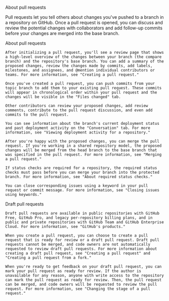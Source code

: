 About pull requests

Pull requests let you tell others about changes you've pushed to a branch in a repository on GitHub. Once a pull request is opened, you can discuss and review the potential changes with collaborators and add follow-up commits before your changes are merged into the base branch.

About pull requests

	After initializing a pull request, you'll see a review page that shows a high-level overview of the changes between your branch (the compare branch) and the repository's base branch. You can add a summary of the proposed changes, review the changes made by commits, add labels, milestones, and assignees, and @mention individual contributors or teams. For more information, see "Creating a pull request."

	Once you've created a pull request, you can push commits from your topic branch to add them to your existing pull request. These commits will appear in chronological order within your pull request and the changes will be visible in the "Files changed" tab.

	Other contributors can review your proposed changes, add review comments, contribute to the pull request discussion, and even add commits to the pull request.

	You can see information about the branch's current deployment status and past deployment activity on the "Conversation" tab. For more information, see "Viewing deployment activity for a repository."

	After you're happy with the proposed changes, you can merge the pull request. If you're working in a shared repository model, the proposed changes will be merged from the head branch to the base branch that was specified in the pull request. For more information, see "Merging a pull request."

	If status checks are required for a repository, the required status checks must pass before you can merge your branch into the protected branch. For more information, see "About required status checks."

	You can close corresponding issues using a keyword in your pull request or commit message. For more information, see "Closing issues using keywords."

Draft pull requests

	Draft pull requests are available in public repositories with GitHub Free, GitHub Pro, and legacy per-repository billing plans, and in public and private repositories with GitHub Team and GitHub Enterprise Cloud. For more information, see "GitHub's products."

	When you create a pull request, you can choose to create a pull request that is ready for review or a draft pull request. Draft pull requests cannot be merged, and code owners are not automatically requested to review draft pull requests. For more information about creating a draft pull request, see "Creating a pull request" and "Creating a pull request from a fork."

	When you're ready to get feedback on your draft pull request, you can mark your pull request as ready for review. If the author is unavailable for any reason, anyone with write access to the repository can mark the pull request as ready for review. Then, the pull request can be merged, and code owners will be requested to review the pull request. For more information, see "Changing the stage of a pull request."